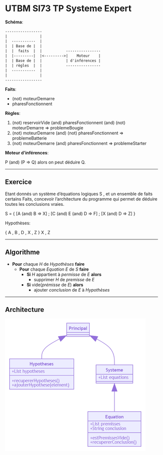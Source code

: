 # UTBM SI73 TP Systeme Expert

**Schéma**:

```plaintext
-----------------
|               |
|  -----------  |
|  | Base de |  |
|  |  faits  |  |           ----------------
|  |---------|  |<--------->|    Moteur    |
|  | Base de |  |           | d'inférences |
|  | règles  |  |           ----------------
|  -----------  |
|               |
-----------------
```

**Faits**:

- (not) moteurDemarre
- pharesFonctionnent

**Règles**:

1. (not) reservoirVide (and) pharesFonctionnent (and) (not) moteurDemarre => problemeBougie
2. (not) moteurDemarre (and) (not) pharesFonctionnent => problemeBatterie
3. (not) moteurDemarre (and) pharesFonctionnent => problemeStarter

**Moteur d'inférences**:

P (and) (P => Q) alors on peut déduire Q.

---

## Exercice

Etant donnés un système d’équations logiques S , et un ensemble de faits certains Faits, concevoir l’architecture du programme qui permet de déduire toutes les conclusions vraies.

S = { [A (and) B => X] ; [C (and) E (and) D => F] ; [X (and) D => Z] }

Hypothèses:

{ A , B , D , X , Z }  X , Z

---

## Algorithme

- **Pour** chaque *H* de *Hypothèses* **faire**
  - **Pour** chaque *Equation* *E* de *S* **faire**
    - **Si** *H* appartient à *permisse* de *E* **alors**
      - supprimer *H* de *premisse* de *E*
    - **Si** vide(*prémisse* de *E*) **alors**
      - ajouter *conclusion* de *E* à *Hypothèses*

---

## Architecture

![Diagramme de classe](./documentations/classDiagram.png)
